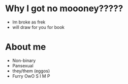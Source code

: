 # Why I got no moooney?????
- Im broke as frek
- will draw for you for book
# About me
- Non-binary
- Pansexual
- they/them (eggos)
- Furry OwO
S I M P
